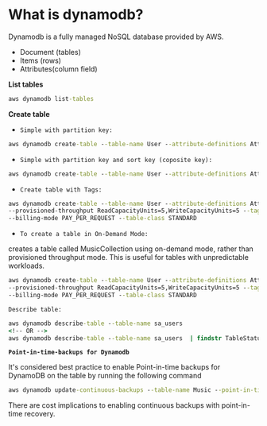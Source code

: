 # What is dynamodb?

Dynamodb is a fully managed NoSQL database provided by AWS.

- Document (tables)
- Items (rows)
- Attributes(column field)

**List tables**

```cmd
aws dynamodb list-tables
```

**Create table**

- `Simple with partition key:`

```cmd
aws dynamodb create-table --table-name User --attribute-definitions AttributeName=postId,AttributeType=S --key-schema AttributeName=postId,KeyType=HASH --billing-mode PAY_PER_REQUEST --table-class STANDARD
```

- `Simple with partition key and sort key (coposite key):`

```cmd
aws dynamodb create-table --table-name User --attribute-definitions AttributeName=postId,AttributeType=S AttributeName=Name, AttributeType=S --key-schema AttributeName=postId,KeyType=HASH AttributeName=Name,KeyType=RANGE --billing-mode PAY_PER_REQUEST --table-class STANDARD
```

- `Create table with Tags:`

```cmd
aws dynamodb create-table --table-name User --attribute-definitions AttributeName=postId,AttributeType=S AttributeName=Name, AttributeType=S --key-schema AttributeName=postId,KeyType=HASH AttributeName=Name,KeyType=RANGE
--provisioned-throughput ReadCapacityUnits=5,WriteCapacityUnits=5 --tags Key=Owner,Value=pradeep
--billing-mode PAY_PER_REQUEST --table-class STANDARD
```

- `To create a table in On-Demand Mode:`

creates a table called MusicCollection using on-demand mode,
rather than provisioned throughput mode. This is useful for tables with unpredictable
workloads.

```cmd
aws dynamodb create-table --table-name User --attribute-definitions AttributeName=postId,AttributeType=S AttributeName=Name, AttributeType=S --key-schema AttributeName=postId,KeyType=HASH AttributeName=Name,KeyType=RANGE
--provisioned-throughput ReadCapacityUnits=5,WriteCapacityUnits=5 --tags Key=Owner,Value=pradeep
--billing-mode PAY_PER_REQUEST --table-class STANDARD
```

`Describe table:`

```cmd
aws dynamodb describe-table --table-name sa_users
<!-- OR -->
aws dynamodb describe-table --table-name sa_users  | findstr TableStatus
```

**`Point-in-time-backups for Dynamodb`**

It's considered best practice to enable Point-in-time backups for
DynamoDB on the table by running the following command

```cmd
aws dynamodb update-continuous-backups --table-name Music --point-in-time-recovery-specification  PointInTimeRecoveryEnabled=true
```

There are cost implications to enabling continuous backups with point-in-time recovery.
